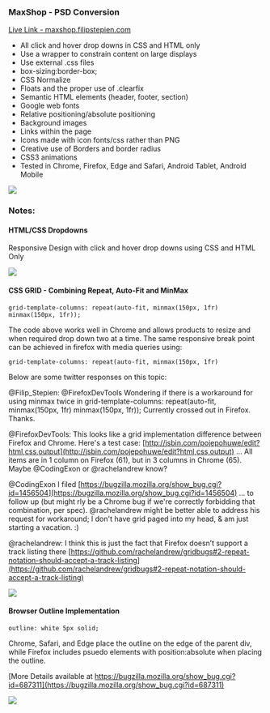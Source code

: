 ### MaxShop - PSD Conversion 

[Live Link - maxshop.filipstepien.com](http://maxshop.filipstepien.com)

+ All click and hover drop downs in CSS and HTML only
+ Use a wrapper to constrain content on large displays
+ Use external .css files
+ box-sizing:border-box;
+ CSS Normalize
+ Floats and the proper use of .clearfix
+ Semantic HTML elements (header, footer, section)
+ Google web fonts
+ Relative positioning/absolute positioning
+ Background images
+ Links within the page
+ Icons made with icon fonts/css rather than PNG
+ Creative use of Borders and border radius
+ CSS3 animations 
+ Tested in Chrome, Firefox, Edge and Safari, Android Tablet, Android Mobile

![](http://maxshop.filipstepien.com/readme/maxshop-1.png)

### Notes:

#### HTML/CSS Dropdowns

Responsive Design with click and hover drop downs using CSS and HTML Only

![](http://maxshop.filipstepien.com/readme/1920.gif)

#### CSS GRID - Combining Repeat, Auto-Fit and MinMax 

`grid-template-columns: repeat(auto-fit, minmax(150px, 1fr) minmax(150px, 1fr));`

The code above works well in Chrome and allows products to resize and when required drop down two at a time. The same responsive break point can be achieved in firefox with media queries using:

`grid-template-columns: repeat(auto-fit, minmax(150px, 1fr)`

Below are some twitter responses on this topic:

@Filip_Stepien: @FirefoxDevTools Wondering if there is a workaround for using minmax twice in grid-template-columns: repeat(auto-fit, minmax(150px, 1fr) minmax(150px, 1fr)); Currently crossed out in Firefox. Thanks.

@FirefoxDevTools: This looks like a grid implementation difference between Firefox and Chrome. Here's a test case: [http://jsbin.com/pojepohuwe/edit?html,css,output](http://jsbin.com/pojepohuwe/edit?html,css,output) … All items are in 1 column on Firefox (61), but in 3 columns in Chrome (65).
Maybe @CodingExon or @rachelandrew know?

@CodingExon I filed [https://bugzilla.mozilla.org/show_bug.cgi?id=1456504](https://bugzilla.mozilla.org/show_bug.cgi?id=1456504) … to follow up (but might rly be a Chrome bug if we're correctly forbidding that combination, per spec). @rachelandrew might be better able to address his request for workaround; I don't have grid paged into my head, & am just starting a vacation. :)

@rachelandrew: I think this is just the fact that Firefox doesn’t support a track listing there [https://github.com/rachelandrew/gridbugs#2-repeat-notation-should-accept-a-track-listing](https://github.com/rachelandrew/gridbugs#2-repeat-notation-should-accept-a-track-listing)

![](http://maxshop.filipstepien.com/readme/maxshop-2.png)

#### Browser Outline Implementation

`outline: white 5px solid;`

Chrome, Safari, and Edge place the outline on the edge of the parent div, while Firefox includes psuedo elements with position:absolute when placing the outline.

[More Details available at https://bugzilla.mozilla.org/show_bug.cgi?id=687311](https://bugzilla.mozilla.org/show_bug.cgi?id=687311)

![](http://maxshop.filipstepien.com/readme/maxshop-3.png)
